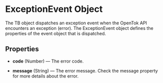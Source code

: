 # ExceptionEvent Object

The TB object dispatches an exception event when the OpenTok API encounters an exception (error). The ExceptionEvent object defines the properties of the event object that is dispatched.

## Properties

* **code** (Number) — The error code.

* **message** (String) — The error message. Check the message property for more details about the error.
